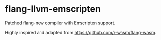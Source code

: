 # flang-llvm-emscripten

Patched flang-new compiler with Emscripten support.

Highly inspired and adapted from https://github.com/r-wasm/flang-wasm.